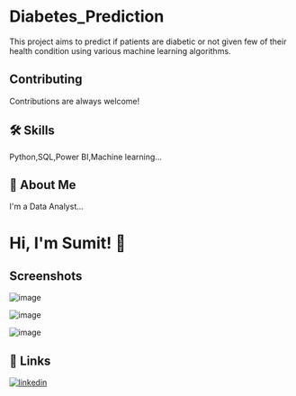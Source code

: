 
# Diabetes_Prediction

This project aims to predict if patients are diabetic or not given few of their health condition using various machine learning algorithms.


## Contributing

Contributions are always welcome!



## 🛠 Skills
Python,SQL,Power BI,Machine learning...


## 🚀 About Me
I'm a Data Analyst...


# Hi, I'm Sumit! 👋


## Screenshots

![image](https://user-images.githubusercontent.com/87432844/184070332-ed26fc68-6e51-41cf-9e3b-3de61ed660b1.png)

![image](https://user-images.githubusercontent.com/87432844/184070476-3893a180-ae06-48c9-a7be-12d4aaad44da.png)

![image](https://user-images.githubusercontent.com/87432844/184070539-1ff9654e-f5bd-4ddf-9f9f-a8773b3fd478.png)

## 🔗 Links
[![linkedin](https://img.shields.io/badge/linkedin-0A66C2?style=for-the-badge&logo=linkedin&logoColor=white)](https://www.linkedin.com/in/anand-sumit/)
